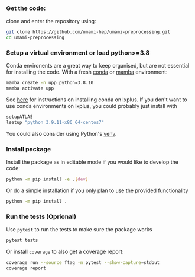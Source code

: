 

### Get the code:

clone and enter the repository using:

```bash
git clone https://github.com/umami-hep/umami-preprocessing.git
cd umami-preprocessing
```
### Setup a virtual environment or load python>=3.8

Conda environents are a great way to keep organised, but are not essential for installing the code. 
With a fresh [conda](https://docs.conda.io/projects/conda/en/latest/user-guide/install/linux.html) or [mamba](https://github.com/conda-forge/miniforge#install) environment:

```bash
mamba create -n upp python=3.8.10
mamba activate upp
```

See [here](https://abpcomputing.web.cern.ch/guides/python_inst/) for instructions on installing conda on lxplus.
If you don't want to use conda environments on lxplus, you could probably just install with

```bash
setupATLAS
lsetup "python 3.9.11-x86_64-centos7"
```

You could also consider using Python's [venv](https://docs.python.org/3/library/venv.html).

### Install package 
Install the package as in editable mode if you would like to develop the code:

```bash
python -m pip install -e .[dev]
```

Or do a simple installation if you only plan to use the provided functionality

```bash
python -m pip install .
```

### Run the tests (Oprional)

Use ```pytest``` to run the tests to make sure the package works

```bash
pytest tests 
```

Or install ```coverage``` to also get a coverage report:

```bash
coverage run --source ftag -m pytest --show-capture=stdout
coverage report 
```